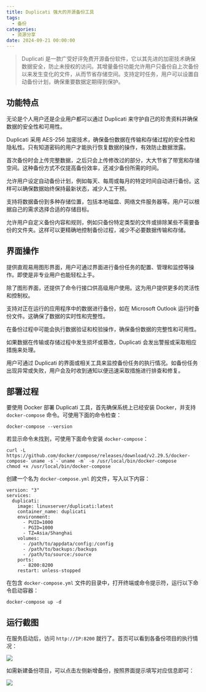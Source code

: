 ```yaml
---
title: Duplicati 强大的开源备份工具
tags:
  - 备份
categories:
  - 资源分享
date: 2024-09-21 00:00:00
---
```


> Duplicati 是一款广受好评免费开源备份软件，它以其先进的加密技术确保数据安全，防止未授权的访问。其增量备份功能允许用户只备份自上次备份以来发生变化的文件，从而节省存储空间。支持定时任务，用户可以设置自动备份计划，确保重要数据定期得到保护。

<!-- more -->

## 功能特点

无论是个人用户还是企业用户都可以通过 Duplicati 来守护自己的珍贵资料并确保数据的安全性和可用性。

Duplicati 采用 AES-256 加密技术，确保备份数据在传输和存储过程的安全性和隐私性。只有知道密码的用户才能执行恢复数据的操作，有效防止数据泄露。

首次备份时会上传完整数据，之后只会上传修改过的部分，大大节省了带宽和存储空间。这种备份方式不仅提高备份效率，还减少备份所需的时间。

允许用户设定自动备份计划，例如每天、每周或每月的特定时间自动进行备份。这样可以确保数据始终保持最新状态，减少人工干预。

支持将数据备份到多种存储位置，包括本地磁盘、网络文件服务器等。用户可以根据自己的需求选择合适的存储目标。

允许用户自定义备份内容和规则，例如只备份特定类型的文件或排除某些不需要备份的文件夹。这样可以更精确地控制备份过程，减少不必要数据传输和存储。

## 界面操作

提供直观易用图形界面，用户可通过界面进行备份任务的配置、管理和监控等操作。即使是非专业用户也能轻松上手。

除了图形界面，还提供了命令行接口供高级用户使用。这为用户提供更多的灵活性和控制权。

支持对正在运行的应用程序中的数据进行备份，如在 Microsoft Outlook 运行时备份文件。这确保了数据的实时性和完整性。

在备份过程中可能会执行数据验证和校验操作，确保备份数据的完整性和可用性。

如果数据在传输或存储过程中发生损坏或篡改，Duplicati 会发出警报或采取相应措施来处理。

用户可通过 Duplicati 的界面或相关工具来监控备份任务的执行情况。如备份任务出现异常或失败，用户会及时收到通知以便迅速采取措施进行排查和修复。

## 部署过程

要使用 Docker 部署 Duplicati 工具，首先确保系统上已经安装 Docker，并支持 `docker-compose` 命令。可使用下面的命令检查：

```
docker-compose --version
```

若显示命令未找到，可使用下面命令安装 `docker-compose`：

```
curl -L https://github.com/docker/compose/releases/download/v2.29.5/docker-compose-`uname -s`-`uname -m` -o /usr/local/bin/docker-compose
chmod +x /usr/local/bin/docker-compose
```

创建一个名为 `docker-compose.yml` 的文件，写入以下内容：

```
version: "3"
services:
  duplicati:
    image: linuxserver/duplicati:latest
    container_name: duplicati
    environment:
      - PUID=1000
      - PGID=1000
      - TZ=Asia/Shanghai
    volumes:
      - /path/to/appdata/config:/config
      - /path/to/backups:/backups
      - /path/to/source:/source
    ports:
      - 8200:8200
    restart: unless-stopped
```

在包含 `docker-compose.yml` 文件的目录中，打开终端或命令提示符，运行以下命令启动容器：

```
docker-compose up -d
```

## 运行截图

在服务启动后，访问 `http://IP:8200` 就行了。首页可以看到各备份项目的执行情况：

![](https://cdn.dusays.com/2024/09/750-1.jpg)

如需新建备份项目，可以点击左侧新增备份，按照界面提示填写对应信息即可：

![](https://cdn.dusays.com/2024/09/750-2.jpg)